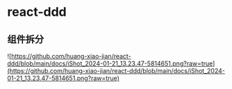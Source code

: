 # react-ddd

## 组件拆分

![https://github.com/huang-xiao-jian/react-ddd/blob/main/docs/iShot_2024-01-21_13.23.47-5814651.png?raw=true](https://github.com/huang-xiao-jian/react-ddd/blob/main/docs/iShot_2024-01-21_13.23.47-5814651.png?raw=true)

